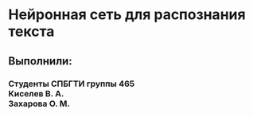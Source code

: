 <h1>Нейронная сеть для распознания текста</h1>
<h2>Выполнили:</h2>
<h3>
Студенты СПБГТИ группы 465<br>
Киселев В. А. <br> Захарова О. М. </h3>

